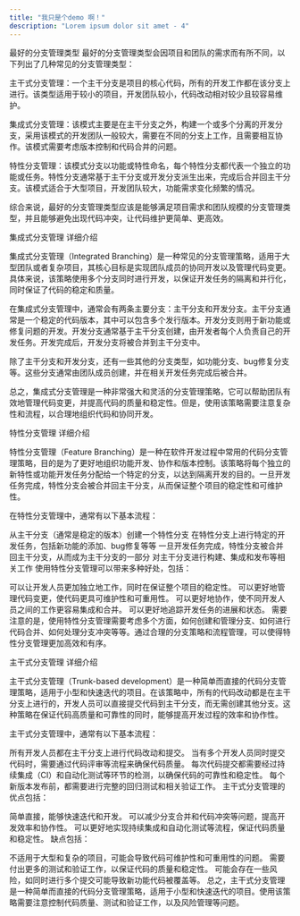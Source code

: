 ```yaml
---
title: "我只是个demo 啊！"
description: "Lorem ipsum dolor sit amet - 4"
---
```



最好的分支管理类型
最好的分支管理类型会因项目和团队的需求而有所不同，以下列出了几种常见的分支管理类型：

主干式分支管理：一个主干分支是项目的核心代码，所有的开发工作都在该分支上进行。该类型适用于较小的项目，开发团队较小，代码改动相对较少且较容易维护。

集成式分支管理：该模式主要是在主干分支之外，构建一个或多个分离的开发分支，采用该模式的开发团队一般较大，需要在不同的分支上工作，且需要相互协作。该模式需要考虑版本控制和代码合并的问题。

特性分支管理：该模式分支以功能或特性命名，每个特性分支都代表一个独立的功能或任务。特性分支通常基于主干分支或开发分支派生出来，完成后合并回主干分支。该模式适合于大型项目，开发团队较大，功能需求变化频繁的情况。

综合来说，最好的分支管理类型应该是能够满足项目需求和团队规模的分支管理类型，并且能够避免出现代码冲突，让代码维护更简单、更高效。



集成式分支管理 详细介绍

集成式分支管理（Integrated Branching）是一种常见的分支管理策略，适用于大型团队或者复杂项目，其核心目标是实现团队成员的协同开发以及管理代码变更。具体来说，该策略使用多个分支同时进行开发，以保证开发任务的隔离和并行化，同时保证了代码的稳定和质量。

在集成式分支管理中，通常会有两条主要分支：主干分支和开发分支。主干分支通常是一个稳定的代码版本，其中可以包含多个发行版本。开发分支则用于新功能或修复问题的开发。开发分支通常基于主干分支创建，由开发者每个人负责自己的开发任务。开发完成后，开发分支将被合并到主干分支中。

除了主干分支和开发分支，还有一些其他的分支类型，如功能分支、bug修复分支等。这些分支通常由团队成员创建，并在相关开发任务完成后被合并。

总之，集成式分支管理是一种非常强大和灵活的分支管理策略，它可以帮助团队有效地管理代码变更，并提高代码的质量和稳定性。但是，使用该策略需要注意复杂性和流程，以合理地组织代码和协同开发。


特性分支管理 详细介绍

特性分支管理（Feature Branching）是一种在软件开发过程中常用的代码分支管理策略，目的是为了更好地组织功能开发、协作和版本控制。该策略将每个独立的新特性或功能开发任务分配给一个特定的分支，以达到隔离开发的目的。一旦开发任务完成，特性分支会被合并回主干分支，从而保证整个项目的稳定性和可维护性。

在特性分支管理中，通常有以下基本流程：

从主干分支（通常是稳定的版本）创建一个特性分支
在特性分支上进行特定的开发任务，包括新功能的添加、bug修复等等
一旦开发任务完成，特性分支被合并回主干分支，从而成为主干分支的一部分
对主干分支进行构建、集成和发布等相关工作
使用特性分支管理可以带来多种好处，包括：

可以让开发人员更加独立地工作，同时在保证整个项目的稳定性。
可以更好地管理代码变更，使代码更具可维护性和可重用性。
可以更好地协作，使不同开发人员之间的工作更容易集成和合并。
可以更好地追踪开发任务的进展和状态。
需要注意的是，使用特性分支管理需要考虑多个方面，如何创建和管理分支、如何进行代码合并、如何处理分支冲突等等。通过合理的分支策略和流程管理，可以使得特性分支管理更加高效和有序。




主干式分支管理 详细介绍

主干式分支管理（Trunk-based development）是一种简单而直接的代码分支管理策略，适用于小型和快速迭代的项目。在该策略中，所有的代码改动都是在主干分支上进行的，开发人员可以直接提交代码到主干分支，而无需创建其他分支。这种策略在保证代码高质量和可靠性的同时，能够提高开发过程的效率和协作性。

主干式分支管理中，通常有以下基本流程：

所有开发人员都在主干分支上进行代码改动和提交。
当有多个开发人员同时提交代码时，需要通过代码评审等流程来确保代码质量。
每次代码提交都需要经过持续集成（CI）和自动化测试等环节的检测，以确保代码的可靠性和稳定性。
每个新版本发布前，都需要进行完整的回归测试和相关验证工作。
主干式分支管理的优点包括：

简单直接，能够快速迭代和开发。
可以减少分支合并和代码冲突等问题，提高开发效率和协作性。
可以更好地实现持续集成和自动化测试等流程，保证代码质量和稳定性。
缺点包括：

不适用于大型和复杂的项目，可能会导致代码可维护性和可重用性的问题。
需要付出更多的测试和验证工作，以保证代码的质量和稳定性。
可能会存在一些风险，如同时进行多个提交可能导致新功能代码被覆盖等。
总之，主干式分支管理是一种简单而直接的代码分支管理策略，适用于小型和快速迭代的项目。使用该策略需要注意控制代码质量、测试和验证工作，以及风险管理等问题。